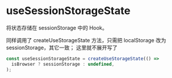 # useSessionStorageState

将状态存储在 sessionStorage 中的 Hook。

同样调用了 createUseStorageState 方法，只需把 localStorage 改为 sessionStorage，其它一致；
这里就不展开写了

```ts
const useSessionStorageState = createUseStorageState(() =>
  isBrowser ? sessionStorage : undefined,
);
```
